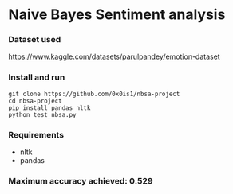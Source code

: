# Naive Bayes Sentiment analysis

### Dataset used
https://www.kaggle.com/datasets/parulpandey/emotion-dataset

### Install and run
```
git clone https://github.com/0x0is1/nbsa-project
cd nbsa-project
pip install pandas nltk
python test_nbsa.py
```

### Requirements
* nltk
* pandas

### Maximum accuracy achieved: 0.529
